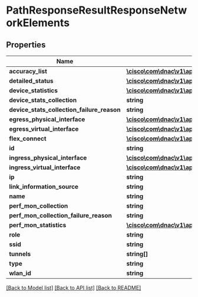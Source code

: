 # PathResponseResultResponseNetworkElements

## Properties
Name | Type | Description | Notes
------------ | ------------- | ------------- | -------------
**accuracy_list** | [**\cisco\com\dnac\v1\api\client\model\PathResponseResultResponseAccuracyList[]**](PathResponseResultResponseAccuracyList.md) |  | [optional] 
**detailed_status** | [**\cisco\com\dnac\v1\api\client\model\PathResponseResultResponseDetailedStatus**](PathResponseResultResponseDetailedStatus.md) |  | [optional] 
**device_statistics** | [**\cisco\com\dnac\v1\api\client\model\PathResponseResultResponseDeviceStatistics**](PathResponseResultResponseDeviceStatistics.md) |  | [optional] 
**device_stats_collection** | **string** |  | [optional] 
**device_stats_collection_failure_reason** | **string** |  | [optional] 
**egress_physical_interface** | [**\cisco\com\dnac\v1\api\client\model\PathResponseResultResponseEgressPhysicalInterface**](PathResponseResultResponseEgressPhysicalInterface.md) |  | [optional] 
**egress_virtual_interface** | [**\cisco\com\dnac\v1\api\client\model\PathResponseResultResponseEgressPhysicalInterface**](PathResponseResultResponseEgressPhysicalInterface.md) |  | [optional] 
**flex_connect** | [**\cisco\com\dnac\v1\api\client\model\PathResponseResultResponseFlexConnect**](PathResponseResultResponseFlexConnect.md) |  | [optional] 
**id** | **string** |  | [optional] 
**ingress_physical_interface** | [**\cisco\com\dnac\v1\api\client\model\PathResponseResultResponseEgressPhysicalInterface**](PathResponseResultResponseEgressPhysicalInterface.md) |  | [optional] 
**ingress_virtual_interface** | [**\cisco\com\dnac\v1\api\client\model\PathResponseResultResponseEgressPhysicalInterface**](PathResponseResultResponseEgressPhysicalInterface.md) |  | [optional] 
**ip** | **string** |  | [optional] 
**link_information_source** | **string** |  | [optional] 
**name** | **string** |  | [optional] 
**perf_mon_collection** | **string** |  | [optional] 
**perf_mon_collection_failure_reason** | **string** |  | [optional] 
**perf_mon_statistics** | [**\cisco\com\dnac\v1\api\client\model\PathResponseResultResponsePerfMonStatistics[]**](PathResponseResultResponsePerfMonStatistics.md) |  | [optional] 
**role** | **string** |  | [optional] 
**ssid** | **string** |  | [optional] 
**tunnels** | **string[]** |  | [optional] 
**type** | **string** |  | [optional] 
**wlan_id** | **string** |  | [optional] 

[[Back to Model list]](../README.md#documentation-for-models) [[Back to API list]](../README.md#documentation-for-api-endpoints) [[Back to README]](../README.md)


